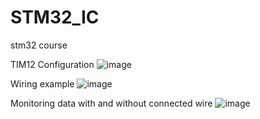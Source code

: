 # STM32_IC
stm32 course

TIM12 Configuration 
![image](https://github.com/user-attachments/assets/d495bb47-c9d6-4c8f-823b-32f090ebe33c)

Wiring example 
![image](https://github.com/user-attachments/assets/d0491c48-d87e-4a3c-b714-d9a966c690ee)

Monitoring data with and without connected wire 
![image](https://github.com/user-attachments/assets/8a2138b8-359a-4b64-bbac-f9ca59aa0e30)



